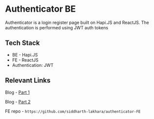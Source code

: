 # Authenticator BE

Authenticator is a login register page built on Hapi.JS and ReactJS. The authentication is performed using JWT auth tokens <br />

## Tech Stack
- BE - Hapi.JS 
- FE - ReactJS
- Authentication: JWT

## Relevant Links

Blog - [Part 1](https://medium.com/@siddharth.lakhara/using-jwt-to-build-login-register-form-on-hapijs-and-reactjs-part-1-a3c103b86956) <br />

Blog - [Part 2](https://medium.com/@siddharth.lakhara/using-jwt-to-build-login-register-form-on-hapijs-and-reactjs-part-2-d95b79752e4d) <br />

FE repo - `https://github.com/siddharth-lakhara/authenticator-FE`
